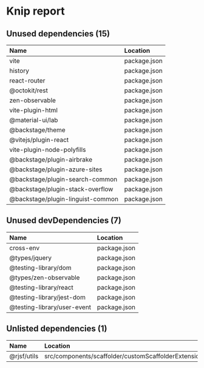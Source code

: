 # Knip report

## Unused dependencies (15)

| Name                              | Location     |
|:----------------------------------|:-------------|
| vite                              | package.json |
| history                           | package.json |
| react-router                      | package.json |
| @octokit/rest                     | package.json |
| zen-observable                    | package.json |
| vite-plugin-html                  | package.json |
| @material-ui/lab                  | package.json |
| @backstage/theme                  | package.json |
| @vitejs/plugin-react              | package.json |
| vite-plugin-node-polyfills        | package.json |
| @backstage/plugin-airbrake        | package.json |
| @backstage/plugin-azure-sites     | package.json |
| @backstage/plugin-search-common   | package.json |
| @backstage/plugin-stack-overflow  | package.json |
| @backstage/plugin-linguist-common | package.json |

## Unused devDependencies (7)

| Name                        | Location     |
|:----------------------------|:-------------|
| cross-env                   | package.json |
| @types/jquery               | package.json |
| @testing-library/dom        | package.json |
| @types/zen-observable       | package.json |
| @testing-library/react      | package.json |
| @testing-library/jest-dom   | package.json |
| @testing-library/user-event | package.json |

## Unlisted dependencies (1)

| Name        | Location                                                 |
|:------------|:---------------------------------------------------------|
| @rjsf/utils | src/components/scaffolder/customScaffolderExtensions.tsx |

